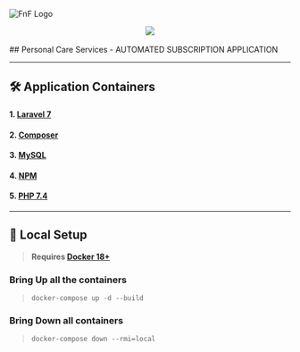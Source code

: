
![FnF Logo]()
<div style="text-align:center;">
<img src="https://fixandfree.herokuapp.com/svg/fandf.co_horizontal.svg"/>
</div>

<br />
## Personal Care Services - AUTOMATED SUBSCRIPTION APPLICATION

---
## 🛠️ Application Containers

#### 1. [**Laravel 7**](https://laravel.com/)
#### 2. [**Composer**](https://getcomposer.org/)
#### 3. [**MySQL**](https://www.mysql.com/)
#### 4. [**NPM**](https://www.npmjs.com/)
#### 5. [**PHP 7.4**](https://www.php.net/releases/7_4_0.php)

---

## 🚀 Local Setup

> **Requires [Docker 18+](https://docs.docker.com/release-notes/)**

### Bring Up all the containers
> `docker-compose up -d --build`

### Bring Down all containers
> `docker-compose down --rmi=local`
